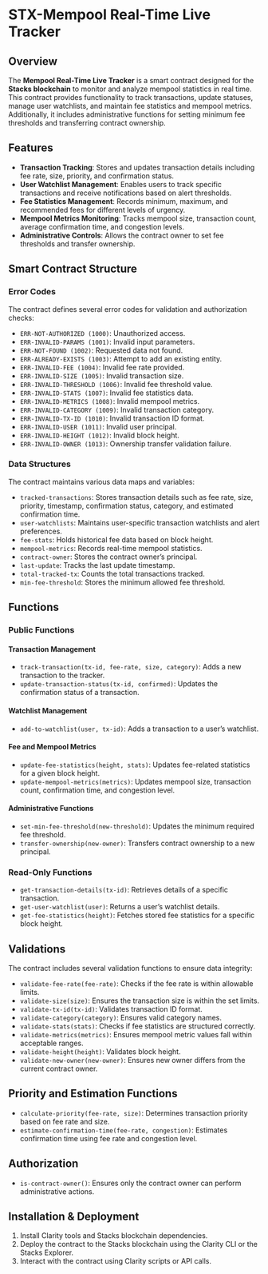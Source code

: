 # STX-Mempool Real-Time Live Tracker

## Overview
The **Mempool Real-Time Live Tracker** is a smart contract designed for the **Stacks blockchain** to monitor and analyze mempool statistics in real time. This contract provides functionality to track transactions, update statuses, manage user watchlists, and maintain fee statistics and mempool metrics. Additionally, it includes administrative functions for setting minimum fee thresholds and transferring contract ownership.

## Features
- **Transaction Tracking**: Stores and updates transaction details including fee rate, size, priority, and confirmation status.
- **User Watchlist Management**: Enables users to track specific transactions and receive notifications based on alert thresholds.
- **Fee Statistics Management**: Records minimum, maximum, and recommended fees for different levels of urgency.
- **Mempool Metrics Monitoring**: Tracks mempool size, transaction count, average confirmation time, and congestion levels.
- **Administrative Controls**: Allows the contract owner to set fee thresholds and transfer ownership.

## Smart Contract Structure
### Error Codes
The contract defines several error codes for validation and authorization checks:
- `ERR-NOT-AUTHORIZED (1000)`: Unauthorized access.
- `ERR-INVALID-PARAMS (1001)`: Invalid input parameters.
- `ERR-NOT-FOUND (1002)`: Requested data not found.
- `ERR-ALREADY-EXISTS (1003)`: Attempt to add an existing entity.
- `ERR-INVALID-FEE (1004)`: Invalid fee rate provided.
- `ERR-INVALID-SIZE (1005)`: Invalid transaction size.
- `ERR-INVALID-THRESHOLD (1006)`: Invalid fee threshold value.
- `ERR-INVALID-STATS (1007)`: Invalid fee statistics data.
- `ERR-INVALID-METRICS (1008)`: Invalid mempool metrics.
- `ERR-INVALID-CATEGORY (1009)`: Invalid transaction category.
- `ERR-INVALID-TX-ID (1010)`: Invalid transaction ID format.
- `ERR-INVALID-USER (1011)`: Invalid user principal.
- `ERR-INVALID-HEIGHT (1012)`: Invalid block height.
- `ERR-INVALID-OWNER (1013)`: Ownership transfer validation failure.

### Data Structures
The contract maintains various data maps and variables:
- `tracked-transactions`: Stores transaction details such as fee rate, size, priority, timestamp, confirmation status, category, and estimated confirmation time.
- `user-watchlists`: Maintains user-specific transaction watchlists and alert preferences.
- `fee-stats`: Holds historical fee data based on block height.
- `mempool-metrics`: Records real-time mempool statistics.
- `contract-owner`: Stores the contract owner’s principal.
- `last-update`: Tracks the last update timestamp.
- `total-tracked-tx`: Counts the total transactions tracked.
- `min-fee-threshold`: Stores the minimum allowed fee threshold.

## Functions
### Public Functions
#### Transaction Management
- `track-transaction(tx-id, fee-rate, size, category)`: Adds a new transaction to the tracker.
- `update-transaction-status(tx-id, confirmed)`: Updates the confirmation status of a transaction.

#### Watchlist Management
- `add-to-watchlist(user, tx-id)`: Adds a transaction to a user’s watchlist.

#### Fee and Mempool Metrics
- `update-fee-statistics(height, stats)`: Updates fee-related statistics for a given block height.
- `update-mempool-metrics(metrics)`: Updates mempool size, transaction count, confirmation time, and congestion level.

#### Administrative Functions
- `set-min-fee-threshold(new-threshold)`: Updates the minimum required fee threshold.
- `transfer-ownership(new-owner)`: Transfers contract ownership to a new principal.

### Read-Only Functions
- `get-transaction-details(tx-id)`: Retrieves details of a specific transaction.
- `get-user-watchlist(user)`: Returns a user’s watchlist details.
- `get-fee-statistics(height)`: Fetches stored fee statistics for a specific block height.

## Validations
The contract includes several validation functions to ensure data integrity:
- `validate-fee-rate(fee-rate)`: Checks if the fee rate is within allowable limits.
- `validate-size(size)`: Ensures the transaction size is within the set limits.
- `validate-tx-id(tx-id)`: Validates transaction ID format.
- `validate-category(category)`: Ensures valid category names.
- `validate-stats(stats)`: Checks if fee statistics are structured correctly.
- `validate-metrics(metrics)`: Ensures mempool metric values fall within acceptable ranges.
- `validate-height(height)`: Validates block height.
- `validate-new-owner(new-owner)`: Ensures new owner differs from the current contract owner.

## Priority and Estimation Functions
- `calculate-priority(fee-rate, size)`: Determines transaction priority based on fee rate and size.
- `estimate-confirmation-time(fee-rate, congestion)`: Estimates confirmation time using fee rate and congestion level.

## Authorization
- `is-contract-owner()`: Ensures only the contract owner can perform administrative actions.

## Installation & Deployment
1. Install Clarity tools and Stacks blockchain dependencies.
2. Deploy the contract to the Stacks blockchain using the Clarity CLI or the Stacks Explorer.
3. Interact with the contract using Clarity scripts or API calls.
